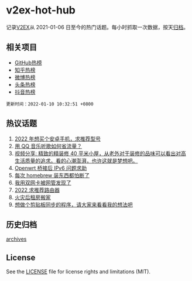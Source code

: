 # v2ex-hot-hub

 记录[V2EX](https://www.v2ex.com/)从 2021-01-06 日至今的热门话题。每小时抓取一次数据，按天[归档](archives)。
 
 ## 相关项目

- [GitHub热榜](https://github.com/lonnyzhang423/github-hot-hub)
- [知乎热榜](https://github.com/lonnyzhang423/zhihu-hot-hub)
- [微博热榜](https://github.com/lonnyzhang423/weibo-hot-hub)
- [头条热榜](https://github.com/lonnyzhang423/toutiao-hot-hub)
- [抖音热榜](https://github.com/lonnyzhang423/douyin-hot-hub)


 `更新时间：2022-01-10 10:32:51 +0800`

## 热议话题

1. [2022 年想买个安卓手机，求推荐型号](https://www.v2ex.com/t/827105)
1. [用 QQ 音乐听歌如何省流量？](https://www.v2ex.com/t/827208)
1. [视频分享: 精致的精装修 40 平米小屋，从老外对于装修的品味可以看出对高生活质量的追求。看的心潮澎湃，也许这就是梦想吧。](https://www.v2ex.com/t/827093)
1. [Openwrt 桥接后 IPv6 问题求助](https://www.v2ex.com/t/827161)
1. [每次 homebrew 装东西都怕断了](https://www.v2ex.com/t/827088)
1. [我用双网卡被网管发现了](https://www.v2ex.com/t/827166)
1. [2022 求推荐路由器](https://www.v2ex.com/t/827212)
1. [火灾后租房搬家](https://www.v2ex.com/t/827162)
1. [想做个剪贴板同步的程序，请大家来看看我的想法吧](https://www.v2ex.com/t/827112)

## 历史归档

[archives](archives)

## License

See the [LICENSE](LICENSE) file for license rights and limitations (MIT).
